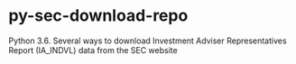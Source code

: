 # py-sec-download-repo
Python 3.6. Several ways to download Investment Adviser Representatives Report (IA_INDVL) data from the SEC website
